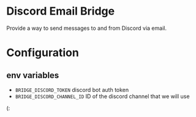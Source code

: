 # Discord Email Bridge

Provide a way to send messages to and from Discord via email.

# Configuration

## env variables

- `BRIDGE_DISCORD_TOKEN` discord bot auth token
- `BRIDGE_DISCORD_CHANNEL_ID` ID of the discord channel that we will use

(:
